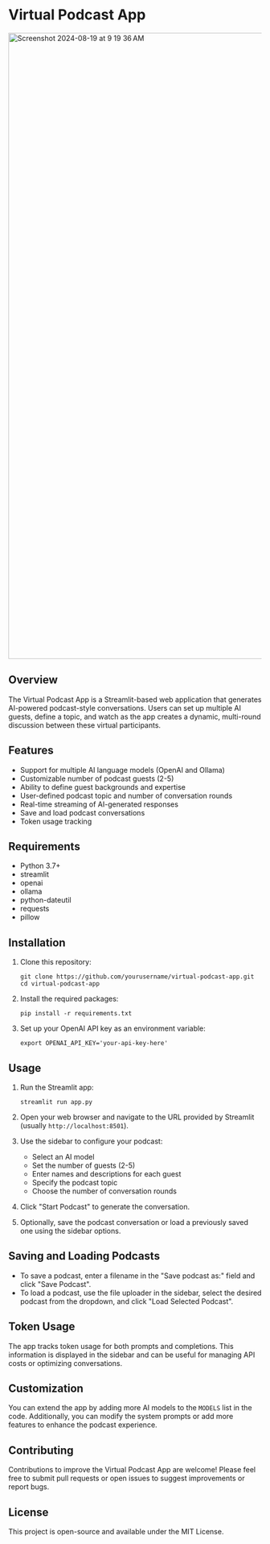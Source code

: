 # Virtual Podcast App
<img width="1243" alt="Screenshot 2024-08-19 at 9 19 36 AM" src="https://github.com/user-attachments/assets/9385064a-2987-4ca9-8f28-abb3b6a72204">

## Overview

The Virtual Podcast App is a Streamlit-based web application that generates AI-powered podcast-style conversations. Users can set up multiple AI guests, define a topic, and watch as the app creates a dynamic, multi-round discussion between these virtual participants.

## Features

- Support for multiple AI language models (OpenAI and Ollama)
- Customizable number of podcast guests (2-5)
- Ability to define guest backgrounds and expertise
- User-defined podcast topic and number of conversation rounds
- Real-time streaming of AI-generated responses
- Save and load podcast conversations
- Token usage tracking

## Requirements

- Python 3.7+
- streamlit
- openai
- ollama
- python-dateutil
- requests
- pillow

## Installation

1. Clone this repository:
   ```
   git clone https://github.com/yourusername/virtual-podcast-app.git
   cd virtual-podcast-app
   ```

2. Install the required packages:
   ```
   pip install -r requirements.txt
   ```

3. Set up your OpenAI API key as an environment variable:
   ```
   export OPENAI_API_KEY='your-api-key-here'
   ```

## Usage

1. Run the Streamlit app:
   ```
   streamlit run app.py
   ```

2. Open your web browser and navigate to the URL provided by Streamlit (usually `http://localhost:8501`).

3. Use the sidebar to configure your podcast:
   - Select an AI model
   - Set the number of guests (2-5)
   - Enter names and descriptions for each guest
   - Specify the podcast topic
   - Choose the number of conversation rounds

4. Click "Start Podcast" to generate the conversation.

5. Optionally, save the podcast conversation or load a previously saved one using the sidebar options.

## Saving and Loading Podcasts

- To save a podcast, enter a filename in the "Save podcast as:" field and click "Save Podcast".
- To load a podcast, use the file uploader in the sidebar, select the desired podcast from the dropdown, and click "Load Selected Podcast".

## Token Usage

The app tracks token usage for both prompts and completions. This information is displayed in the sidebar and can be useful for managing API costs or optimizing conversations.

## Customization

You can extend the app by adding more AI models to the `MODELS` list in the code. Additionally, you can modify the system prompts or add more features to enhance the podcast experience.

## Contributing

Contributions to improve the Virtual Podcast App are welcome! Please feel free to submit pull requests or open issues to suggest improvements or report bugs.

## License

This project is open-source and available under the MIT License.
